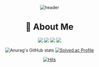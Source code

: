 <!--
**BaeHyeonA/BaeHyeonA** is a ✨ _special_ ✨ repository because its `README.md` (this file) appears on your GitHub profile.

Here are some ideas to get you started:

- 🔭 I’m currently working on ...
- 🌱 I’m currently learning ...
- 👯 I’m looking to collaborate on ...
- 🤔 I’m looking for help with ...
- 💬 Ask me about ...
- 📫 How to reach me: ...
- 😄 Pronouns: ...
- ⚡ Fun fact: ...
-->

<div align="center">

  
  
  ![header](https://capsule-render.vercel.app/api?type=waving&color=F3E2A9&height=230&section=header&text=HyeonA%20Bae&fontSize=60&fontColor=FFFFFF)


  # 🌼 About Me
  
  <a href="https://velog.io/@bae_hyeona/posts" target="_blank"><img src="https://img.shields.io/badge/blog-F5BCA9?style=flat-square&logo=Adafruit&logoColor=FFFFFF"/></a>
  <a href="https://www.instagram.com/bya0418/?next=%2F" target="_blank"><img src="https://img.shields.io/badge/bya0418-F781F3?style=flat-square&logo=Instagram&logoColor=FFFFFF"/></a>
  <a href="https://hyuuna.notion.site/Home-1bf4930d4ed24b91a8e295fb6c4a6da7?pvs=4" target="_blank"><img src="https://img.shields.io/badge/HyeonA-000000?style=flat-square&logo=Notion&logoColor=FFFFFF"/></a>
  <a href="https://www.linkedin.com/in/hyeon02/" target="_blank"><img src="https://img.shields.io/badge/HyeonABae-0A66C2?style=flat-square&logo=Linkedin&logoColor=FFFFFF"/></a>
  

  ![Anurag's GitHub stats](https://github-readme-stats.vercel.app/api?username=BaeHyeonA&show_icons=true&theme=gruvbox_light)
  [![Solved.ac Profile](http://mazassumnida.wtf/api/v2/generate_badge?boj=hyeona02)](https://solved.ac/hyeona02/)




  [![Hits](https://hits.seeyoufarm.com/api/count/incr/badge.svg?url=https%3A%2F%2Fgithub.com%2FBaeHyeonA&count_bg=%23FFE4B4&title_bg=%23888888&icon=github.svg&icon_color=%23E7E7E7&title=hits&edge_flat=false)](https://hits.seeyoufarm.com)



</div>
